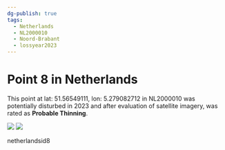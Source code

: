 ```yaml
---
dg-publish: true
tags:
  - Netherlands
  - NL2000010
  - Noord-Brabant
  - lossyear2023
---
```


# Point 8 in Netherlands

This point at lat: 51.56549111, lon: 5.279082712 in NL2000010 was potentially disturbed in 2023 and after evaluation of satellite imagery, was rated as **Probable Thinning**.

<div class='juxtapose' data-showcredits='false'>
<img src='https://baserow-backend-production20240528124524339000000001.s3.amazonaws.com/user_files/wsfwCJlY2929TZUWlpV57JKx6SqMYAIf_57887e3552d8c3a8295d868d5fe3b2870d42501d36ea3346866bd8ae9847188a.png' data-label='October 2022' />
<img src='https://baserow-backend-production20240528124524339000000001.s3.amazonaws.com/user_files/q7zlubDQUR5R9mkraGVGTTvpn8IjzBJc_2cf6fdb5ab60ef802f7d59417b902d76fafeb3286e8dd22dc77c848337ead6ea.png' data-label='June 2023' />
</div>

netherlandsid8